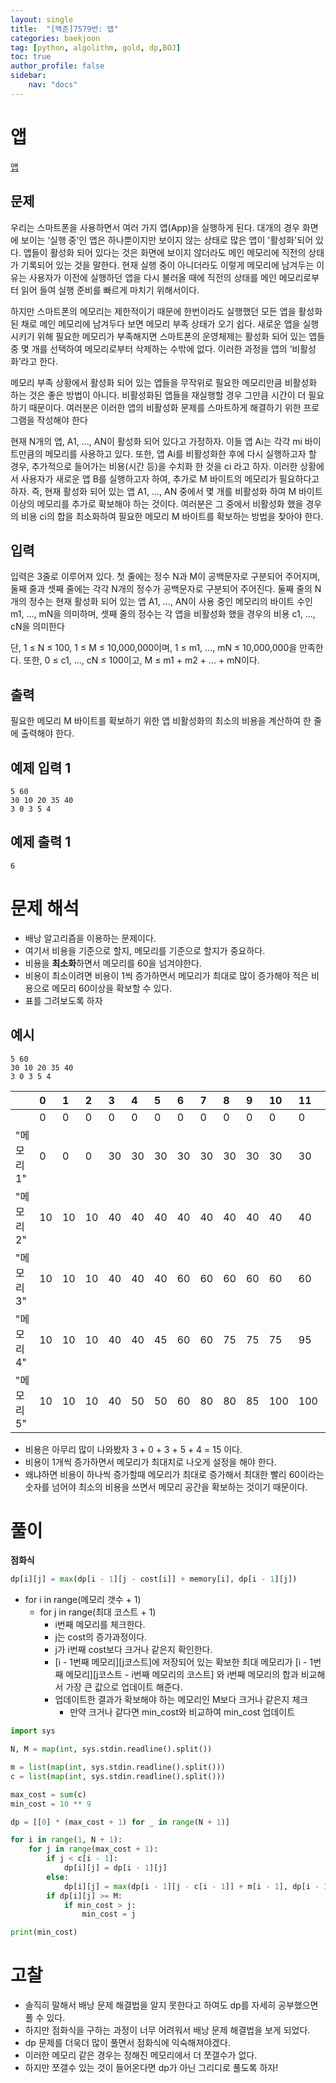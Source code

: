 ```yaml
---
layout: single
title:  "[백준]7579번: 앱"
categories: baekjoon
tag: [python, algolithm, gold, dp,BOJ]
toc: true
author_profile: false
sidebar:
    nav: "docs"
---
```


# 앱

[앱](https://www.acmicpc.net/problem/7579)

## 문제

우리는 스마트폰을 사용하면서 여러 가지 앱(App)을 실행하게 된다. 대개의 경우 화면에 보이는 ‘실행 중’인 앱은 하나뿐이지만 보이지 않는 상태로 많은 앱이 '활성화'되어 있다. 앱들이 활성화 되어 있다는 것은 화면에 보이지 않더라도 메인 메모리에 직전의 상태가 기록되어 있는 것을 말한다. 현재 실행 중이 아니더라도 이렇게 메모리에 남겨두는 이유는 사용자가 이전에 실행하던 앱을 다시 불러올 때에 직전의 상태를 메인 메모리로부터 읽어 들여 실행 준비를 빠르게 마치기 위해서이다.

하지만 스마트폰의 메모리는 제한적이기 때문에 한번이라도 실행했던 모든 앱을 활성화된 채로 메인 메모리에 남겨두다 보면 메모리 부족 상태가 오기 쉽다. 새로운 앱을 실행시키기 위해 필요한 메모리가 부족해지면 스마트폰의 운영체제는 활성화 되어 있는 앱들 중 몇 개를 선택하여 메모리로부터 삭제하는 수밖에 없다. 이러한 과정을 앱의 ‘비활성화’라고 한다.

메모리 부족 상황에서 활성화 되어 있는 앱들을 무작위로 필요한 메모리만큼 비활성화 하는 것은 좋은 방법이 아니다. 비활성화된 앱들을 재실행할 경우 그만큼 시간이 더 필요하기 때문이다. 여러분은 이러한 앱의 비활성화 문제를 스마트하게 해결하기 위한 프로그램을 작성해야 한다

현재 N개의 앱, A1, ..., AN이 활성화 되어 있다고 가정하자. 이들 앱 Ai는 각각 mi 바이트만큼의 메모리를 사용하고 있다. 또한, 앱 Ai를 비활성화한 후에 다시 실행하고자 할 경우, 추가적으로 들어가는 비용(시간 등)을 수치화 한 것을 ci 라고 하자. 이러한 상황에서 사용자가 새로운 앱 B를 실행하고자 하여, 추가로 M 바이트의 메모리가 필요하다고 하자. 즉, 현재 활성화 되어 있는 앱 A1, ..., AN 중에서 몇 개를 비활성화 하여 M 바이트 이상의 메모리를 추가로 확보해야 하는 것이다. 여러분은 그 중에서 비활성화 했을 경우의 비용 ci의 합을 최소화하여 필요한 메모리 M 바이트를 확보하는 방법을 찾아야 한다.

## 입력

입력은 3줄로 이루어져 있다. 첫 줄에는 정수 N과 M이 공백문자로 구분되어 주어지며, 둘째 줄과 셋째 줄에는 각각 N개의 정수가 공백문자로 구분되어 주어진다. 둘째 줄의 N개의 정수는 현재 활성화 되어 있는 앱 A1, ..., AN이 사용 중인 메모리의 바이트 수인 m1, ..., mN을 의미하며, 셋째 줄의 정수는 각 앱을 비활성화 했을 경우의 비용 c1, ..., cN을 의미한다

단, 1 ≤ N ≤ 100, 1 ≤ M ≤ 10,000,000이며, 1 ≤ m1, ..., mN ≤ 10,000,000을 만족한다. 또한, 0 ≤ c1, ..., cN ≤ 100이고, M ≤ m1 + m2 + ... + mN이다.

## 출력

필요한 메모리 M 바이트를 확보하기 위한 앱 비활성화의 최소의 비용을 계산하여 한 줄에 출력해야 한다. 

## 예제 입력 1 

```
5 60
30 10 20 35 40
3 0 3 5 4
```

## 예제 출력 1 

```
6
```


# 문제 해석

- 배낭 알고리즘을 이용하는 문제이다.
- 여기서 비용을 기준으로 할지, 메모리를 기준으로 할지가 중요하다.
- 비용을 **최소화**하면서 메모리를 60을 넘겨야한다.
- 비용이 최소이려면 비용이 1씩 증가하면서 메모리가 최대로 많이 증가해야 적은 비용으로 메모리 60이상을 확보할 수 있다.
- 표를 그려보도록 하자

## 예시

```
5 60
30 10 20 35 40
3 0 3 5 4
```

| |0|1|2|3|4|5|6|7|8|9|10|11|12|13|14|15|
|:---|:---|:---|:---|:---|:---|:---|:---|:---|:---|:---|:---|:---|:---|:---|:---|:---|
||0|0|0|0|0|0|0|0|0|0|0|0|0|0|0|0|
|"메모리1"|0|0|0|30|30|30|30|30|30|30|30|30|30|30|30|30|
|"메모리2"|10|10|10|40|40|40|40|40|40|40|40|40|40|40|40|40|
|"메모리3"|10|10|10|40|40|40|60|60|60|60|60|60|60|60|60|60|
|"메모리4"|10|10|10|40|40|45|60|60|75|75|75|95|95|95|95|95|
|"메모리5"|10|10|10|40|50|50|60|80|80|85|100|100|115|115|115|135|

- 비용은 아무리 많이 나와봤자 3 + 0 + 3 + 5 + 4 = 15 이다.
- 비용이 1개씩 증가하면서 메모리가 최대치로 나오게 설정을 해야 한다.
- 왜냐하면 비용이 하나씩 증가할때 메모리가 최대로 증가해서 최대한 빨리 60이라는 숫자를 넘어야 최소의 비용을 쓰면서 메모리 공간을 확보하는 것이기 때문이다.
 
# 풀이

**점화식**

```python
dp[i][j] = max(dp[i - 1][j - cost[i]] + memory[i], dp[i - 1][j])
```
- for i in range(메모리 갯수 + 1)
    - for j in range(최대 코스트 + 1)
        - i번째 메모리를 체크한다.
        - j는 cost의 증가과정이다.
        - j가 i번째 cost보다 크거나 같은지 확인한다.
        - [i - 1번째 메모리][j코스트]에 저장되어 있는 확보한 최대 메모리가 [i - 1번째 메모리][j코스트 - i번째 메모리의 코스트] 와 i번째 메모리의 합과 비교해서 가장 큰 값으로 업데이트 해준다. 
        - 업데이트한 결과가 확보해야 하는 메모리인 M보다 크거나 같은지 체크
            - 만약 크거나 같다면 min_cost와 비교하여 min_cost 업데이트

```python
import sys

N, M = map(int, sys.stdin.readline().split())

m = list(map(int, sys.stdin.readline().split()))
c = list(map(int, sys.stdin.readline().split()))

max_cost = sum(c)
min_cost = 10 ** 9

dp = [[0] * (max_cost + 1) for _ in range(N + 1)]

for i in range(1, N + 1):
    for j in range(max_cost + 1):
        if j < c[i - 1]:
            dp[i][j] = dp[i - 1][j]
        else:
            dp[i][j] = max(dp[i - 1][j - c[i - 1]] + m[i - 1], dp[i - 1][j])
        if dp[i][j] >= M:
            if min_cost > j:
                min_cost = j

print(min_cost)
```

# 고찰

- 솔직히 말해서 배낭 문제 해결법을 알지 못한다고 하여도 dp를 자세히 공부했으면 풀 수 있다.
- 하지만 점화식을 구하는 과정이 너무 어려워서 배낭 문제 해결법을 보게 되었다.
- dp 문제를 더욱더 많이 풀면서 점화식에 익숙해져야겠다.
- 이러한 메모리 같은 경우는 정해진 메모리에서 더 쪼갤수가 없다.
- 하지만 쪼갤수 있는 것이 들어온다면 dp가 아닌 그리디로 풀도록 하자!